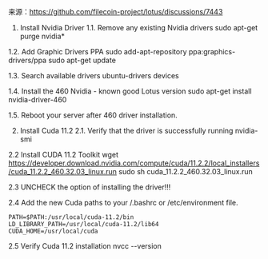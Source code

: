 来源：https://github.com/filecoin-project/lotus/discussions/7443

1. Install Nvidia Driver
1.1. Remove any existing Nvidia drivers
sudo apt-get purge nvidia*

1.2. Add Graphic Drivers PPA
sudo add-apt-repository ppa:graphics-drivers/ppa
sudo apt-get update

1.3. Search available drivers
ubuntu-drivers devices

1.4. Install the 460 Nvidia - known good Lotus version
sudo apt-get install nvidia-driver-460

1.5. Reboot your server after 460 driver installation.

2. Install Cuda 11.2
2.1. Verify that the driver is successfully running
nvidia-smi

2.2 Install CUDA 11.2 Toolkit
wget https://developer.download.nvidia.com/compute/cuda/11.2.2/local_installers/cuda_11.2.2_460.32.03_linux.run
sudo sh cuda_11.2.2_460.32.03_linux.run

2.3 UNCHECK the option of installing the driver!!!

2.4 Add the new Cuda paths to your /.bashrc or /etc/environment file.
```
PATH=$PATH:/usr/local/cuda-11.2/bin
LD_LIBRARY_PATH=/usr/local/cuda-11.2/lib64
CUDA_HOME=/usr/local/cuda
```
2.5 Verify Cuda 11.2 installation
nvcc --version